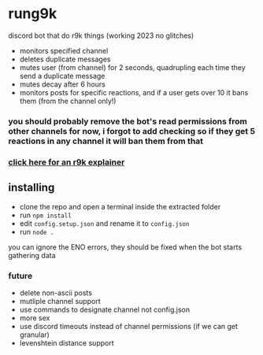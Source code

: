 # rung9k
discord bot that do r9k things (working 2023 no glitches)

- monitors specified channel
- deletes duplicate messages
- mutes user (from channel) for 2 seconds, quadrupling each time they send a duplicate message
- mutes decay after 6 hours
- monitors posts for specific reactions, and if a user gets over 10 it bans them (from the channel only!)

### you should probably remove the bot's read permissions from other channels for now, i forgot to add checking so if they get 5 reactions in any channel it will ban them from that 

### [click here for an r9k explainer](https://blog.xkcd.com/2008/01/14/robot9000-and-xkcd-signal-attacking-noise-in-chat/)

## installing
- clone the repo and open a terminal inside the extracted folder
- run `npm install`
- edit `config.setup.json` and rename it to `config.json`
- run `node .`

you can ignore the ENO errors, they should be fixed when the bot starts gathering data

### future
- delete non-ascii posts
- mutliple channel support
- use commands to designate channel not config.json
- more sex
- use discord timeouts instead of channel permissions (if we can get granular)
- levenshtein distance support
